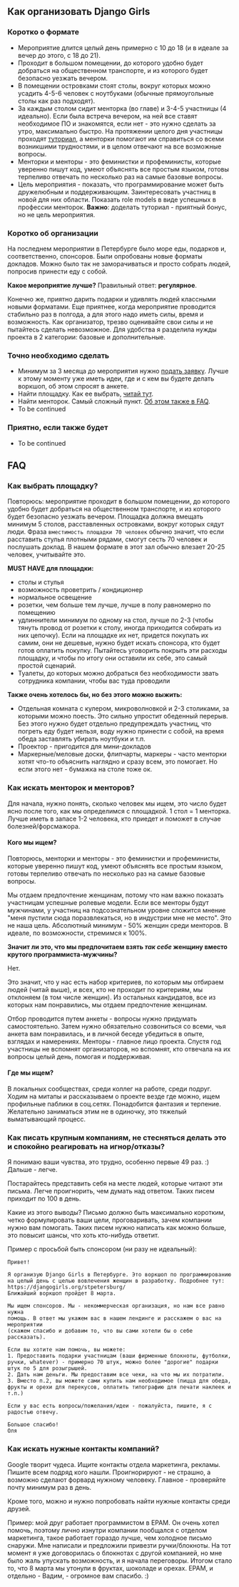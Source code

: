 ## Как организовать Django Girls

### Коротко о формате

+ Мероприятие длится целый день примерно с 10 до 18 (и в идеале за вечер до этого, с 18 до 21). 
+ Проходит в большом помещении, до которого удобно будет добраться на общественном транспорте, и из которого будет безопасно уезжать вечером. 
+ В помещении островками стоят столы, вокруг которых можно усадить 4-5-6 человек с ноутбуками (обычные прямоугольные столы как раз подходят). 
+ За каждым столом сидит менторка (во главе) и 3-4-5 участницы (4 идеально). Если была встреча вечером, на ней все ставят необходимое ПО и знакомятся, если нет - это нужно сделать за утро, максимально быстро. На протяжении целого дня участницы проходят [туториал](https://tutorial.djangogirls.org/), а менторки помогают им справиться со всеми возникшими трудностями, и в целом отвечают на все возможные вопросы.
+ Менторки и менторы - это феминистки и профеминисты, которые уверенно пишут код, умеют объяснять все простым языком, готовы терпеливо отвечать по несколько раз на самые базовые вопросы.
+ Цель мероприятия - показать, что программирование может быть дружелюбным и поддерживающим. Заинтересовать участниц в новой для них области. Показать role models в виде успешных в профессии менторок. **Важно**: доделать туториал - приятный бонус, но не цель мероприятия.

### Коротко об организации

На последнем мероприятии в Петербурге было море еды, подарков и, соответственно, спонсоров. Были опробованы новые форматы докладов. 
Можно было так не заморачиваться и просто собрать людей, попросив принести еду с собой. 

**Какое мероприятие лучше?**
Правильный ответ: **регулярное**.

Конечно же, приятно дарить подарки и удивлять людей классными новыми форматами. Еще приятнее, когда мероприятие проводится стабильно раз в полгода, а для этого надо иметь силы, время и возможность. Как организатор, трезво оценивайте свои силы и не пытайтесь сделать невозможное. Для удобства я разделила нужды проекта в 2 категории: базовые и дополнительные.

### Точно необходимо сделать

+ Минимум за 3 месяца до мероприятия нужно [подать заявку](https://djangogirls.org/organize/prerequisites/). Лучше к этому моменту уже иметь идеи, где и с кем вы будете делать воркшоп, об этом спросят в анкете.
+ Найти площадку. Как ее выбрать, [читай тут](https://github.com/telezhnaya/about/blob/master/How_to_organize_DG.md#как-выбрать-площадку).
+ Найти менторок. Самый сложный пункт. [Об этом также в FAQ](https://github.com/telezhnaya/about/blob/master/How_to_organize_DG.md#как-искать-менторок-и-менторов).
+ To be continued

### Приятно, если также будет

+ To be continued


## FAQ

### Как выбрать площадку?

Повторюсь: мероприятие проходит в большом помещении, до которого удобно будет добраться на общественном транспорте, и из которого будет безопасно уезжать вечером. 
Площадка должна вмещать минимум 5 столов, расставленных островками, вокруг которых сядут люди. Фраза `вместимость площадки 70 человек` обычно значит, что если расставить стулья плотными рядами, смогут сесть 70 человек и послушать доклад. В нашем формате в этот зал обычно влезает 20-25 человек, учитывайте это. 

**MUST HAVE для площадки:** 
+ столы и стулья
+ возможность проветрить / кондиционер
+ нормальное освещение
+ розетки, чем больше тем лучше, лучше в полу равномерно по помещению
+ удлиннители минимум по одному на стол, лучше по 2-3 (чтобы тянуть провод от розетки к столу, иногда приходится собирать из них цепочку). Если на площадке их нет, придется покупать их самим, они не дешевые, нужно будет искать спонсора, кто будет готов оплатить покупку. Пытайтесь уговорить покрыть эти расходы площадку, и чтобы по итогу они оставили их себе, это самый простой сценарий.
+ Туалеты, до которых можно добраться без необходимости звать сотрудника компании, чтобы вас туда проводили

**Также очень хотелось бы, но без этого можно выжить:**
+ Отдельная комната с кулером, микроволновкой и 2-3 столиками, за которыми можно поесть. Это сильно упростит обеденный перерыв. Без этого нужно будет отдельно предупреждать участниц, что погреть еду будет нельзя, воду нужно принести с собой, на время обеда заставлять убирать ноутбуки и т.п.
+ Проектор - пригодится для мини-докладов
+ Маркерные/меловые доски, флипчарты, маркеры - часто менторки хотят что-то объяснить наглядно и сразу всем, это помогает. Но если этого нет - бумажка на столе тоже ок.

### Как искать менторок и менторов?

Для начала, нужно понять, сколько человек мы ищем, это число будет ясно после того, как мы определимся с площадкой. 1 стол = 1 менторка. Лучше иметь в запасе 1-2 человека, кто приедет и поможет в случае болезней/форсмажора.

#### Кого мы ищем?

Повторюсь, менторки и менторы - это феминистки и профеминисты, которые уверенно пишут код, умеют объяснять все простым языком, готовы терпеливо отвечать по несколько раз на самые базовые вопросы.

Мы отдаем предпочтение женщинам, потому что нам важно показать участницам успешные ролевые модели. Если все менторы будут мужчинами, у участниц на подсознательном уровне сложится мнение "меня пустили сюда поразвлекаться, но в индустрии мне не место". Это не наша цель. Абсолютный минимум - 50% женщин среди менторов. В идеале, по возможности, стремимся к 100%.

**Значит ли это, что мы предпочитаем взять _так себе_ женщину вместо крутого программиста-мужчины?**

Нет. 

Это значит, что у нас есть набор критериев, по которым мы отбираем людей (читай выше), и всех, кто не проходит по критериям, мы отклоняем (в том числе женщин). Из остальных кандидатов, все из которых нам понравились, мы отдаем предпочтение женщинам.

Отбор проводится путем анкеты - вопросы нужно придумать самостоятельно. Затем нужно обязательно созвониться со всеми, чья анкета вам понравилась, и в личной беседе убедиться в опыте, взглядах и намерениях. Менторы - главное лицо проекта. Спустя год участницы не вспомнят организаторов, но вспомнят, кто отвечала на их вопросы целый день, помогая и поддерживая.

#### Где мы ищем?

В локальных сообществах, среди коллег на работе, среди подруг. Ходим на митапы и рассказываем о проекте везде где можно, ищем профильные паблики в соц.сетях. Понадобится фантазия и терпение. Желательно заниматься этим не в одиночку, это тяжелый выматывающий процесс.

### Как писать крупным компаниям, не стесняться делать это и спокойно реагировать на игнор/отказы?

Я понимаю ваши чувства, это трудно, особенно первые 49 раз. :) Дальше - легче.

Постарайтесь представить себя на месте людей, которые читают эти письма. Легче проигнорить, чем думать над ответом. Таких писем приходит по 100 в день. 

Какие из этого выводы? Письмо должно быть максимально коротким, четко формулировать ваши цели, проговаривать, зачем компании нужно вам помогать. Таких писем нужно написать как можно больше, это повысит шансы, что хоть кто-нибудь ответит. 

Пример с просьбой быть спонсором (ни разу не идеальный):

```
Привет!

Я организую Django Girls в Петербурге. Это воркшоп по программированию
на целый день с целью вовлечения женщин в разработку. Подробнее тут:
https://djangogirls.org/stpetersburg/
Ближайший воркшоп пройдет 8 марта.

Мы ищем спонсоров. Мы - некоммерческая организация, но нам все равно нужна
помощь. В ответ мы укажем вас в нашем лендинге и расскажем о вас на мероприятии
(скажем спасибо и добавим то, что вы сами хотели бы о себе рассказать).

Если вы хотите нам помочь, вы можете:
1. Предоставить подарки участницам (ваши фирменные блокноты, футболки,
ручки, whatever) - примерно 70 штук, можно более "дорогие" подарки
штук по 5 для розыгрышей.
2. Дать нам деньги. Мы предоставим все чеки, на что мы их потратили.
3. Вместо п.2, вы можете сами купить нам необходимое (пицца для обеда,
фрукты и орехи для перекусов, оплатить типографию для печати наклеек и
т.п.)

Если у вас есть вопросы/пожелания/идеи - пожалуйста, пишите, я с
радостью отвечу.

Большое спасибо!
Оля
```

### Как искать нужные контакты компаний?

Google творит чудеса. Ищите контакты отдела маркетинга, рекламы. Пишите всем подряд кого нашли. Проигнорируют - не страшно, а возможно сделают форвард нужному человеку. Главное - проверяйте почту минимум раз в день.

Кроме того, можно и нужно попробовать найти нужные контакты среди друзей. 

Пример: мой друг работает программистом в EPAM. Он очень хотел помочь, поэтому лично изнутри компании пообщался с отделом маркетинга, такое работает гораздо лучше, чем холодное письмо снаружи. Мне написали и предложили привезти ручки/блокноты. На тот момент я уже договорилась о блокнотах с другой компанией, но мне было жаль упускать возможность, и я начала переговоры. Итогом стало то, что 8 марта мы утонули в фруктах, шоколаде и орехах. EPAM, и отдельно - Вадим, - огромное вам спасибо. :)
